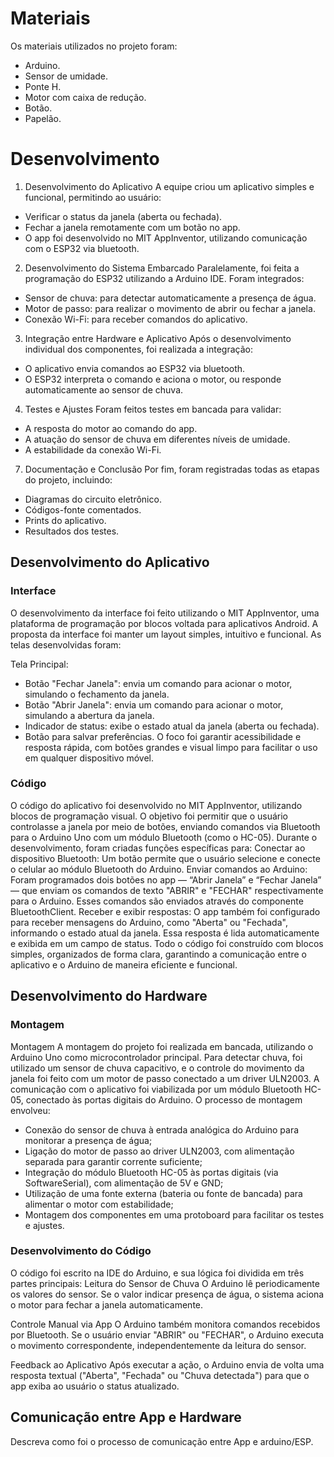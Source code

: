 
# Materiais

Os materiais utilizados no projeto foram:
- Arduino.
- Sensor de umidade.
- Ponte H.
- Motor com caixa de redução.
- Botão.
- Papelão.

# Desenvolvimento

1. Desenvolvimento do Aplicativo
A equipe criou um aplicativo simples e funcional, permitindo ao usuário:
- Verificar o status da janela (aberta ou fechada).
- Fechar a janela remotamente com um botão no app.
- O app foi desenvolvido no MIT AppInventor, utilizando comunicação com o ESP32 via bluetooth.

2. Desenvolvimento do Sistema Embarcado
Paralelamente, foi feita a programação do ESP32 utilizando a Arduino IDE. Foram integrados:
- Sensor de chuva: para detectar automaticamente a presença de água.
- Motor de passo: para realizar o movimento de abrir ou fechar a janela.
- Conexão Wi-Fi: para receber comandos do aplicativo.

3. Integração entre Hardware e Aplicativo
Após o desenvolvimento individual dos componentes, foi realizada a integração:
- O aplicativo envia comandos ao ESP32 via bluetooth.
- O ESP32 interpreta o comando e aciona o motor, ou responde automaticamente ao sensor de chuva.

4. Testes e Ajustes
Foram feitos testes em bancada para validar:
- A resposta do motor ao comando do app.
- A atuação do sensor de chuva em diferentes níveis de umidade.
- A estabilidade da conexão Wi-Fi.

7. Documentação e Conclusão
Por fim, foram registradas todas as etapas do projeto, incluindo:
- Diagramas do circuito eletrônico.
- Códigos-fonte comentados.
- Prints do aplicativo.
- Resultados dos testes.

## Desenvolvimento do Aplicativo

### Interface

O desenvolvimento da interface foi feito utilizando o MIT AppInventor, uma plataforma de programação por blocos voltada para aplicativos Android. A proposta da interface foi manter um layout simples, intuitivo e funcional. As telas desenvolvidas foram:

Tela Principal:
- Botão "Fechar Janela": envia um comando para acionar o motor, simulando o fechamento da janela.
- Botão "Abrir Janela": envia um comando para acionar o motor, simulando a abertura da janela.
- Indicador de status: exibe o estado atual da janela (aberta ou fechada).
- Botão para salvar preferências.
O foco foi garantir acessibilidade e resposta rápida, com botões grandes e visual limpo para facilitar o uso em qualquer dispositivo móvel.

### Código

O código do aplicativo foi desenvolvido no MIT AppInventor, utilizando blocos de programação visual. O objetivo foi permitir que o usuário controlasse a janela por meio de botões, enviando comandos via Bluetooth para o Arduino Uno com um módulo Bluetooth (como o HC-05).
Durante o desenvolvimento, foram criadas funções específicas para:
Conectar ao dispositivo Bluetooth:
Um botão permite que o usuário selecione e conecte o celular ao módulo Bluetooth do Arduino.
Enviar comandos ao Arduino:
Foram programados dois botões no app — “Abrir Janela” e “Fechar Janela” — que enviam os comandos de texto "ABRIR" e "FECHAR" respectivamente para o Arduino. Esses comandos são enviados através do componente BluetoothClient.
Receber e exibir respostas:
O app também foi configurado para receber mensagens do Arduino, como "Aberta" ou "Fechada", informando o estado atual da janela. Essa resposta é lida automaticamente e exibida em um campo de status.
Todo o código foi construído com blocos simples, organizados de forma clara, garantindo a comunicação entre o aplicativo e o Arduino de maneira eficiente e funcional.

## Desenvolvimento do Hardware

### Montagem

Montagem
A montagem do projeto foi realizada em bancada, utilizando o Arduino Uno como microcontrolador principal. Para detectar chuva, foi utilizado um sensor de chuva capacitivo, e o controle do movimento da janela foi feito com um motor de passo conectado a um driver ULN2003. A comunicação com o aplicativo foi viabilizada por um módulo Bluetooth HC-05, conectado às portas digitais do Arduino.
O processo de montagem envolveu:
- Conexão do sensor de chuva à entrada analógica do Arduino para monitorar a presença de água;
- Ligação do motor de passo ao driver ULN2003, com alimentação separada para garantir corrente suficiente;
- Integração do módulo Bluetooth HC-05 às portas digitais (via SoftwareSerial), com alimentação de 5V e GND;
- Utilização de uma fonte externa (bateria ou fonte de bancada) para alimentar o motor com estabilidade;
- Montagem dos componentes em uma protoboard para facilitar os testes e ajustes.

### Desenvolvimento do Código

O código foi escrito na IDE do Arduino, e sua lógica foi dividida em três partes principais:
Leitura do Sensor de Chuva
O Arduino lê periodicamente os valores do sensor. Se o valor indicar presença de água, o sistema aciona o motor para fechar a janela automaticamente.

Controle Manual via App
O Arduino também monitora comandos recebidos por Bluetooth. Se o usuário enviar "ABRIR" ou "FECHAR", o Arduino executa o movimento correspondente, independentemente da leitura do sensor.

Feedback ao Aplicativo
Após executar a ação, o Arduino envia de volta uma resposta textual ("Aberta", "Fechada" ou "Chuva detectada") para que o app exiba ao usuário o status atualizado.

## Comunicação entre App e Hardware

Descreva como foi o processo de comunicação entre App e arduino/ESP.
